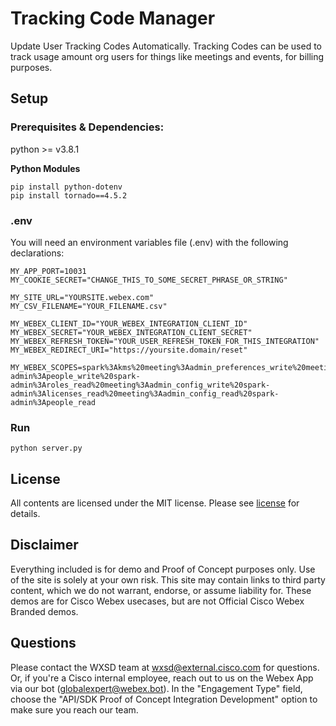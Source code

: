 # Tracking Code Manager
Update User Tracking Codes Automatically.  Tracking Codes can be used to track usage amount org users for things like meetings and events, for billing purposes.

## Setup

### Prerequisites & Dependencies: 
python >= v3.8.1

**Python Modules**  
```
pip install python-dotenv  
pip install tornado==4.5.2
```

### .env
You will need an environment variables file (.env) with the following declarations:
```
MY_APP_PORT=10031
MY_COOKIE_SECRET="CHANGE_THIS_TO_SOME_SECRET_PHRASE_OR_STRING"

MY_SITE_URL="YOURSITE.webex.com"
MY_CSV_FILENAME="YOUR_FILENAME.csv"

MY_WEBEX_CLIENT_ID="YOUR_WEBEX_INTEGRATION_CLIENT_ID"
MY_WEBEX_SECRET="YOUR_WEBEX_INTEGRATION_CLIENT_SECRET"
MY_WEBEX_REFRESH_TOKEN="YOUR_USER_REFRESH_TOKEN_FOR_THIS_INTEGRATION"
MY_WEBEX_REDIRECT_URI="https://yoursite.domain/reset"

MY_WEBEX_SCOPES=spark%3Akms%20meeting%3Aadmin_preferences_write%20meeting%3Aadmin_preferences_read%20spark%3Apeople_read%20spark-admin%3Apeople_write%20spark-admin%3Aroles_read%20meeting%3Aadmin_config_write%20spark-admin%3Alicenses_read%20meeting%3Aadmin_config_read%20spark-admin%3Apeople_read
```

### Run
```
python server.py
```

## License
All contents are licensed under the MIT license. Please see [license](LICENSE) for details.


## Disclaimer
<!-- Keep the following here -->  
 Everything included is for demo and Proof of Concept purposes only. Use of the site is solely at your own risk. This site may contain links to third party content, which we do not warrant, endorse, or assume liability for. These demos are for Cisco Webex usecases, but are not Official Cisco Webex Branded demos.


## Questions
Please contact the WXSD team at [wxsd@external.cisco.com](mailto:wxsd@external.cisco.com?subject=RepoName) for questions. Or, if you're a Cisco internal employee, reach out to us on the Webex App via our bot (globalexpert@webex.bot). In the "Engagement Type" field, choose the "API/SDK Proof of Concept Integration Development" option to make sure you reach our team. 
